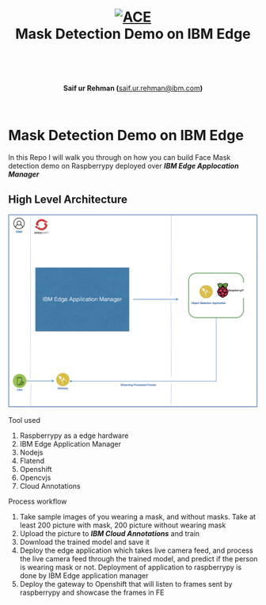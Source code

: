 <h1 align="center">
  <br>
  <a href="https://github.com/SaifRehman/maskd.git"><img src="https://1.cms.s81c.com/sites/default/files/2020-04/edgeapplication600x340.jpg.jpeg" alt="ACE"></a>
  <br>
      Mask Detection Demo on IBM Edge
  <br>
  <br>
</h1>

<p align="center" style="margin-top: 50px; font-weight: bold;"><b>Saif ur Rehman</b> (<a href="mailto:saif.ur.rehman@ibm.com" style="font-weight: normal">saif.ur.rehman@ibm.com</a>)</p>
<div style="page-break-after: always; break-after: page;"></div>
<br>

# Mask Detection Demo on IBM Edge

In this Repo I will walk you through on how you can build Face Mask detection demo on Raspberrypy deployed over ***IBM Edge Applocation Manager***

## High Level Architecture 

![1](images/1.png)

Tool used 

1. Raspberrypy as a edge hardware
2. IBM Edge Application Manager
3. Nodejs
4. Flatend
5. Openshift
6. Opencvjs
7. Cloud Annotations

Process workflow

1. Take sample images of you wearing a mask, and without masks. Take at least 200 picture with mask, 200 picture without wearing mask
2. Upload the picture to ***IBM Cloud Annotations*** and train 
3. Download the trained model and save it 
4. Deploy the edge application which takes live camera feed, and process the live camera feed through the trained model, and predict if the person is wearing mask or not. Deployment of application to raspberrypy is done by IBM Edge application manager
5. Deploy the gateway to Openshift that will listen to frames sent by raspberrypy and showcase the frames in FE